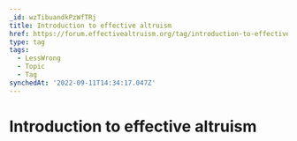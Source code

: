 ```yaml
---
_id: wzTibuandkPzWfTRj
title: Introduction to effective altruism
href: https://forum.effectivealtruism.org/tag/introduction-to-effective-altruism
type: tag
tags:
  - LessWrong
  - Topic
  - Tag
synchedAt: '2022-09-11T14:34:17.047Z'
---
```

# Introduction to effective altruism

